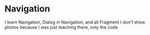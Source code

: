 # Navigation
I learn Navigation, Dialog in Navigation, and all Fragment
I don't show photos because I was just teaching there, only the code
